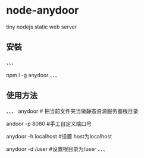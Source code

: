 # node-anydoor
tiny nodejs static web server


## 安裝

、、、

npm i -g anydoor
、、、

## 使用方法
、、、
anydoor # 把当前文件夹当做静态资源服务器根目录

andoor -p 8080  #手工自定义端口号

anydoor -h localhost #设置 host为localhost

anydoor -d /user #设置根目录为/user
、、、
